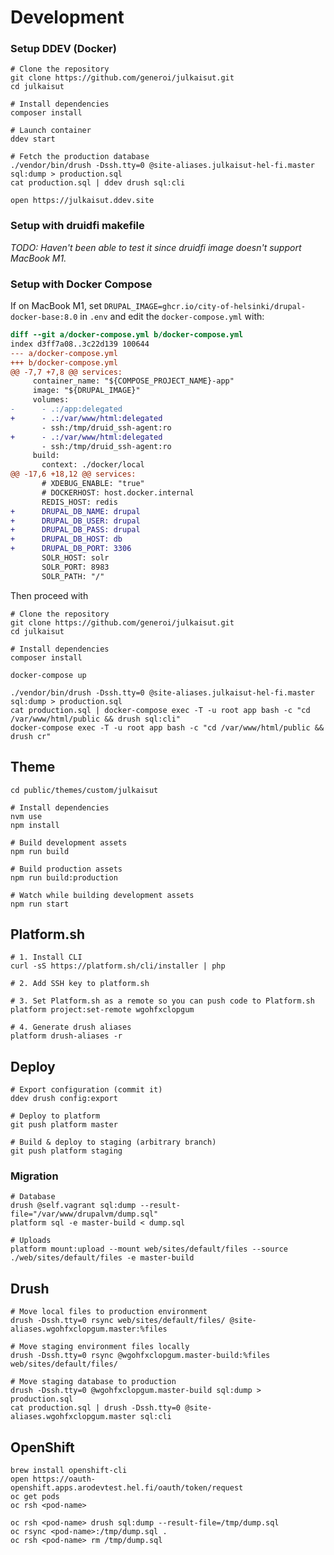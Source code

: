 # Development

### Setup DDEV (Docker)

    # Clone the repository
    git clone https://github.com/generoi/julkaisut.git
    cd julkaisut

    # Install dependencies
    composer install

    # Launch container
    ddev start

    # Fetch the production database
    ./vendor/bin/drush -Dssh.tty=0 @site-aliases.julkaisut-hel-fi.master sql:dump > production.sql
    cat production.sql | ddev drush sql:cli

    open https://julkaisut.ddev.site

### Setup with druidfi makefile

_TODO: Haven't been able to test it since druidfi image doesn't support MacBook M1._

### Setup with Docker Compose

If on MacBook M1, set
`DRUPAL_IMAGE=ghcr.io/city-of-helsinki/drupal-docker-base:8.0` in `.env` and edit the `docker-compose.yml` with:

```diff
diff --git a/docker-compose.yml b/docker-compose.yml
index d3ff7a08..3c22d139 100644
--- a/docker-compose.yml
+++ b/docker-compose.yml
@@ -7,7 +7,8 @@ services:
     container_name: "${COMPOSE_PROJECT_NAME}-app"
     image: "${DRUPAL_IMAGE}"
     volumes:
-      - .:/app:delegated
+      - .:/var/www/html:delegated
       - ssh:/tmp/druid_ssh-agent:ro
+      - .:/var/www/html:delegated
       - ssh:/tmp/druid_ssh-agent:ro
     build:
       context: ./docker/local
@@ -17,6 +18,12 @@ services:
       # XDEBUG_ENABLE: "true"
       # DOCKERHOST: host.docker.internal
       REDIS_HOST: redis
+      DRUPAL_DB_NAME: drupal
+      DRUPAL_DB_USER: drupal
+      DRUPAL_DB_PASS: drupal
+      DRUPAL_DB_HOST: db
+      DRUPAL_DB_PORT: 3306
       SOLR_HOST: solr
       SOLR_PORT: 8983
       SOLR_PATH: "/"
```

Then proceed with

    # Clone the repository
    git clone https://github.com/generoi/julkaisut.git
    cd julkaisut

    # Install dependencies
    composer install

    docker-compose up

    ./vendor/bin/drush -Dssh.tty=0 @site-aliases.julkaisut-hel-fi.master sql:dump > production.sql
    cat production.sql | docker-compose exec -T -u root app bash -c "cd /var/www/html/public && drush sql:cli"
    docker-compose exec -T -u root app bash -c "cd /var/www/html/public && drush cr"

## Theme

    cd public/themes/custom/julkaisut

    # Install dependencies
    nvm use
    npm install

    # Build development assets
    npm run build

    # Build production assets
    npm run build:production

    # Watch while building development assets
    npm run start

## Platform.sh

    # 1. Install CLI
    curl -sS https://platform.sh/cli/installer | php

    # 2. Add SSH key to platform.sh

    # 3. Set Platform.sh as a remote so you can push code to Platform.sh
    platform project:set-remote wgohfxclopgum

    # 4. Generate drush aliases
    platform drush-aliases -r

## Deploy

    # Export configuration (commit it)
    ddev drush config:export

    # Deploy to platform
    git push platform master

    # Build & deploy to staging (arbitrary branch)
    git push platform staging


### Migration

    # Database
    drush @self.vagrant sql:dump --result-file="/var/www/drupalvm/dump.sql"
    platform sql -e master-build < dump.sql

    # Uploads
    platform mount:upload --mount web/sites/default/files --source ./web/sites/default/files -e master-build

## Drush

    # Move local files to production environment
    drush -Dssh.tty=0 rsync web/sites/default/files/ @site-aliases.wgohfxclopgum.master:%files

    # Move staging environment files locally
    drush -Dssh.tty=0 rsync @wgohfxclopgum.master-build:%files web/sites/default/files/

    # Move staging database to production
    drush -Dssh.tty=0 @wgohfxclopgum.master-build sql:dump > production.sql
    cat production.sql | drush -Dssh.tty=0 @site-aliases.wgohfxclopgum.master sql:cli

## OpenShift

    brew install openshift-cli
    open https://oauth-openshift.apps.arodevtest.hel.fi/oauth/token/request
    oc get pods
    oc rsh <pod-name>

    oc rsh <pod-name> drush sql:dump --result-file=/tmp/dump.sql
    oc rsync <pod-name>:/tmp/dump.sql .
    oc rsh <pod-name> rm /tmp/dump.sql
